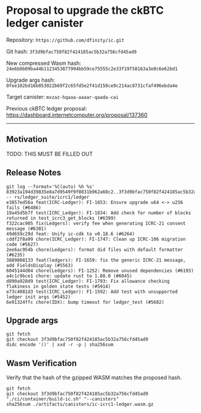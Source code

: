 # Proposal to upgrade the ckBTC ledger canister

Repository: `https://github.com/dfinity/ic.git`

Git hash: `3f3d9bfac750f82f424185ac5b32a756cfd45ad9`

New compressed Wasm hash: `24e6b0b09ba44b1123453877994bb59ce75555c2e33f19f58163a3e0c6e62bd1`

Upgrade args hash: `0fee102bd16b053022b69f2c65fd5e2f41d150ce9c214ac8731cfaf496ebda4e`

Target canister: `mxzaz-hqaaa-aaaar-qaada-cai`

Previous ckBTC ledger proposal: https://dashboard.internetcomputer.org/proposal/137360

---

## Motivation
TODO: THIS MUST BE FILLED OUT


## Release Notes

```
git log --format='%C(auto) %h %s' 83923a194d39835e8a7d9549f9f0831b962a60c2..3f3d9bfac750f82f424185ac5b32a756cfd45ad9 -- rs/ledger_suite/icrc1/ledger
e3857ed56a feat(ICRC-Ledger): FI-1653: Ensure upgrade u64 <-> u256 fails (#6486)
19a45d5b7f test(ICRC_Ledger): FI-1834: Add check for number of blocks returned in test_icrc3_get_blocks (#6399)
f322cac905 fix(Ledgers): verify fee when generating ICRC-21 consent message (#6381)
49d659c29d feat: Unify ic-cdk to v0.18.6 (#6264)
cddf2f8a99 chore(ICRC_Ledger): FI-1747: Clean up ICRC-106 migration code (#5627)
2ee6ac954b chore(Ledgers): format did files with default formatter (#6235)
3889808133 feat(ledgers): FI-1659: fix the generic ICRC-21 message, add FieldsDisplay (#5563)
6045144d84 chore(Ledgers): FI-1252: Remove unused dependencies (#6193)
a4c1c9bce1 chore: update rust to 1.88.0 (#6045)
d890a928d9 test(ICRC_Ledger): FI-1793: Fix allowance checking flakiness in golden state tests (#5914)
e73c4081d3 test(ICRC_Ledger): FI-1592: Add test with unsupported ledger init args (#5452)
6e91324ffc chore(IDX): bump timeout for ledger_test (#5682)
 ```

## Upgrade args

```
git fetch
git checkout 3f3d9bfac750f82f424185ac5b32a756cfd45ad9
didc encode '()' | xxd -r -p | sha256sum
```

## Wasm Verification

Verify that the hash of the gzipped WASM matches the proposed hash.

```
git fetch
git checkout 3f3d9bfac750f82f424185ac5b32a756cfd45ad9
"./ci/container/build-ic.sh" "--canisters"
sha256sum ./artifacts/canisters/ic-icrc1-ledger.wasm.gz
```